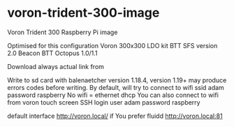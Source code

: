 # voron-trident-300-image
Voron Trident 300 Raspberry Pi image

Optimised for this configuration
Voron 300x300
LDO kit
BTT SFS version 2.0
Beacon
BTT Octopus 1.0/1.1


Download always actual link from

Write to sd card with balenaetcher version 1.18.4, version 1.19+ may produce errors codes before writing.
By default, will try to connect to wifi ssid adam password raspberry
No wifi = ethernet dhcp
You can also connect to wifi from voron touch screen
SSH login user adam password raspberry

default interface http://voron.local/ if You prefer fluidd http://voron.local:81 
